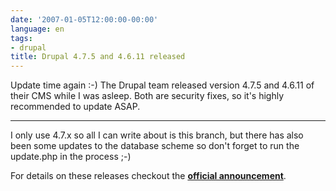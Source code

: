 ```yaml
---
date: '2007-01-05T12:00:00-00:00'
language: en
tags:
- drupal
title: Drupal 4.7.5 and 4.6.11 released
---
```



<img class="left" alt="" src="http://zerokspot.com/uploads/druplicon.gif"/>Update time again :-) The Drupal team released version 4.7.5 and 4.6.11 of their CMS while I was asleep. Both are security fixes, so it's highly recommended to update ASAP.

-------------------------------



I only use 4.7.x so all I can write about is this branch, but there has also been some updates to the database scheme so don't forget to run the update.php in the process ;-)



For details on these releases checkout the __[official announcement](http://drupal.org/drupal-4.7.5)__.
